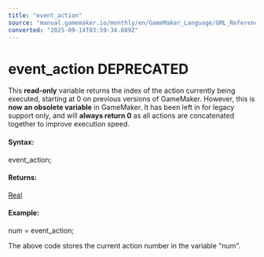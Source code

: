 ```yaml
---
title: "event_action"
source: "manual.gamemaker.io/monthly/en/GameMaker_Language/GML_Reference/Asset_Management/Objects/Object_Events/event_action.htm"
converted: "2025-09-14T03:59:34.089Z"
---
```


# event\_action DEPRECATED

This **read-only** variable returns the index of the action currently being executed, starting at 0 on previous versions of GameMaker. However, this is **now an obsolete variable** in GameMaker. It has been left in for legacy support only, and will **always return 0** as all actions are concatenated together to improve execution speed.

#### Syntax:

event\_action;

#### Returns:

[Real](../../../../GML_Overview/Data_Types.md)

#### Example:

num = event\_action;

The above code stores the current action number in the variable "num".